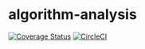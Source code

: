 # algorithm-analysis

[![Coverage Status](https://coveralls.io/repos/github/matheusfelisberto/algorithm-analysis/badge.svg?branch=master)](https://coveralls.io/github/matheusfelisberto/algorithm-analysis?branch=master) [![CircleCI](https://circleci.com/gh/matheusfelisberto/algorithm-analysis/tree/master.svg?style=shield)](https://circleci.com/gh/matheusfelisberto/algorithm-analysis/tree/master)
